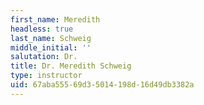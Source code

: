 ```yaml
---
first_name: Meredith
headless: true
last_name: Schweig
middle_initial: ''
salutation: Dr.
title: Dr. Meredith Schweig
type: instructor
uid: 67aba555-69d3-5014-198d-16d49db3382a
---
```

